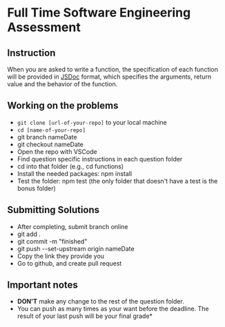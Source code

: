 # Full Time Software Engineering Assessment

## Instruction

When you are asked to write a function, the specification of each function will be provided in [JSDoc](https://jsdoc.app/) format, which specifies the arguments, return value and the behavior of the function.

## Working on the problems

- `git clone [url-of-your-repo]` to your local machine
- `cd [name-of-your-repo]`
- git branch nameDate
- git checkout nameDate
- Open the repo with VSCode
- Find question specific instructions in each question folder
- cd into that folder (e.g., cd functions)
- Install the needed packages: npm install
- Test the folder: npm test (the only folder that doesn't have a test is the bonus folder)

## Submitting Solutions

- After completing, submit branch online
- git add .
- git commit -m "finished"
- git push --set-upstream origin nameDate
- Copy the link they provide you
- Go to github, and create pull request

## Important notes

- **DON'T** make any change to the rest of the question folder.
- You can push as many times as your want before the deadline. The result of your last push will be your final grade\*
